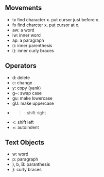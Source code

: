 ## Movements
* tx find character x. put cursor just before x.
* fx find charcter x. put cursor at x.
* aw: a word
* iw: inner word
* ap: a paragraph
* i): inner parenthesis
* i}: inner curly braces

## Operators
* d: delete
* c: change
* y: copy (yank)
* g~: swap case
* gu: make lowercase
* gU: make uppercase
* >: shift right
* <: shift left
* =: autoindent

## Text Objects
* w: word
* p: paragraph
* ), b, B: paranthesis
* }: curly braces
